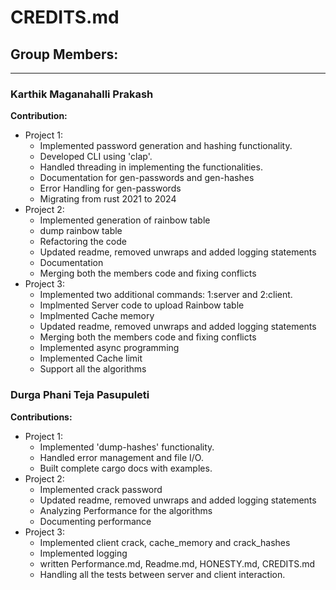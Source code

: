 # CREDITS.md

## Group Members:

---

### Karthik Maganahalli Prakash

**Contribution:**

- Project 1:
  - Implemented password generation and hashing functionality.
  - Developed CLI using 'clap'.
  - Handled threading in implementing the functionalities.
  - Documentation for gen-passwords and gen-hashes
  - Error Handling for gen-passwords
  - Migrating from rust 2021 to 2024
- Project 2:
  - Implemented generation of rainbow table
  - dump rainbow table
  - Refactoring the code
  - Updated readme, removed unwraps and added logging statements
  - Documentation
  - Merging both the members code and fixing conflicts
- Project 3:
  - Implemented two additional commands: 1:server and 2:client.
  - Implmented Server code to upload Rainbow table
  - Implmented Cache memory
  - Updated readme, removed unwraps and added logging statements
  - Merging both the members code and fixing conflicts
  - Implemented async programming
  - Implemented Cache limit
  - Support all the algorithms
### Durga Phani Teja Pasupuleti

**Contributions:**

- Project 1:
  - Implemented 'dump-hashes' functionality.
  - Handled error management and file I/O.
  - Built complete cargo docs with examples.
- Project 2:
  - Implemented crack password
  - Updated readme, removed unwraps and added logging statements
  - Analyzing Performance for the algorithms
  - Documenting performance
- Project 3:
  - Implemented client crack, cache_memory and crack_hashes
  - Implemented logging
  - written Performance.md, Readme.md, HONESTY.md, CREDITS.md
  - Handling all the tests between server and client interaction.
